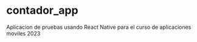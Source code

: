 # contador_app
Aplicacion de pruebas usando React Native para el curso de aplicaciones moviles 2023
